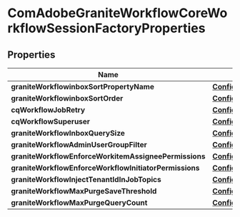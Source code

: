 

# ComAdobeGraniteWorkflowCoreWorkflowSessionFactoryProperties

## Properties

Name | Type | Description | Notes
------------ | ------------- | ------------- | -------------
**graniteWorkflowinboxSortPropertyName** | [**ConfigNodePropertyDropDown**](ConfigNodePropertyDropDown.md) |  |  [optional]
**graniteWorkflowinboxSortOrder** | [**ConfigNodePropertyString**](ConfigNodePropertyString.md) |  |  [optional]
**cqWorkflowJobRetry** | [**ConfigNodePropertyInteger**](ConfigNodePropertyInteger.md) |  |  [optional]
**cqWorkflowSuperuser** | [**ConfigNodePropertyArray**](ConfigNodePropertyArray.md) |  |  [optional]
**graniteWorkflowInboxQuerySize** | [**ConfigNodePropertyInteger**](ConfigNodePropertyInteger.md) |  |  [optional]
**graniteWorkflowAdminUserGroupFilter** | [**ConfigNodePropertyBoolean**](ConfigNodePropertyBoolean.md) |  |  [optional]
**graniteWorkflowEnforceWorkitemAssigneePermissions** | [**ConfigNodePropertyBoolean**](ConfigNodePropertyBoolean.md) |  |  [optional]
**graniteWorkflowEnforceWorkflowInitiatorPermissions** | [**ConfigNodePropertyBoolean**](ConfigNodePropertyBoolean.md) |  |  [optional]
**graniteWorkflowInjectTenantIdInJobTopics** | [**ConfigNodePropertyBoolean**](ConfigNodePropertyBoolean.md) |  |  [optional]
**graniteWorkflowMaxPurgeSaveThreshold** | [**ConfigNodePropertyInteger**](ConfigNodePropertyInteger.md) |  |  [optional]
**graniteWorkflowMaxPurgeQueryCount** | [**ConfigNodePropertyInteger**](ConfigNodePropertyInteger.md) |  |  [optional]



